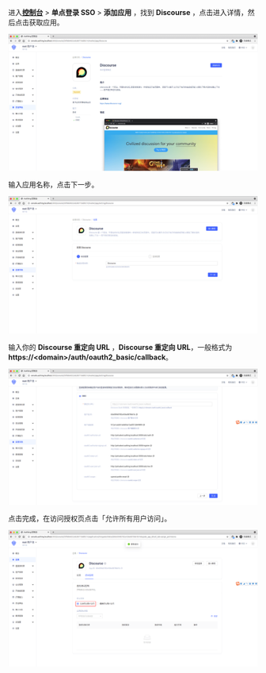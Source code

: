 <IntegrationDetailCard :title="`在 ${$localeConfig.brandName} 中创建应用`">

进入[**控制台**](https://console.genauth.ai) > **单点登录 SSO** > **添加应用** ，找到 **Discourse** ，点击进入详情，然后点击获取应用。

<img src="../../images/integration/discourse/1-1.png" class="md-img-padding" />

输入应用名称，点击下一步。

<img src="../../images/integration/discourse/1-2.png" class="md-img-padding" />

输入你的 **Discourse 重定向 URL** ，**Discourse 重定向 URL**，一般格式为 **https://\<domain\>/auth/oauth2_basic/callback**。

<img src="../../images/integration/discourse/1-3.png" class="md-img-padding" />

点击完成，在访问授权页点击「允许所有用户访问」。

<img src="../../images/integration/discourse/1-4.png" class="md-img-padding" />

</IntegrationDetailCard>
